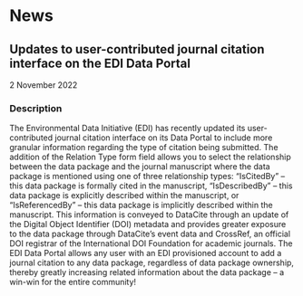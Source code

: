 # News

## Updates to user-contributed journal citation interface on the EDI Data Portal

2 November 2022

### Description

The Environmental Data Initiative (EDI) has recently updated its user-contributed journal citation interface on its Data Portal to include more granular information regarding the type of citation being submitted. The addition of the Relation Type form field allows you to select the relationship between the data package and the journal manuscript where the data package is mentioned using one of three relationship types: “IsCitedBy” – this data package is formally cited in the manuscript, “IsDescribedBy” – this data package is explicitly described within the manuscript, or “IsReferencedBy” – this data package is implicitly described within the manuscript. This information is conveyed to DataCite through an update of the Digital Object Identifier (DOI) metadata and provides greater exposure to the data package through DataCite’s event data and CrossRef, an official DOI registrar of the International DOI Foundation for academic journals. The EDI Data Portal allows any user with an EDI provisioned account to add a journal citation to any data package, regardless of data package ownership, thereby greatly increasing related information about the data package – a win-win for the entire community!

<!-- News -->
